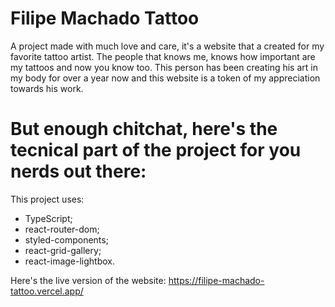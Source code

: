 # Filipe Machado Tattoo

A project made with much love and care, it's a website that a created for my favorite tattoo artist. The people that knows me, knows how important are my tattoos and now you know too. This person has been creating his art in my body for over a year now and this website is a token of my appreciation towards his work.

# But enough chitchat, here's the tecnical part of the project for you nerds out there:

This project uses:

 - TypeScript;
 - react-router-dom;
 - styled-components;
 - react-grid-gallery;
 - react-image-lightbox.
 
Here's the live version of the website: https://filipe-machado-tattoo.vercel.app/
